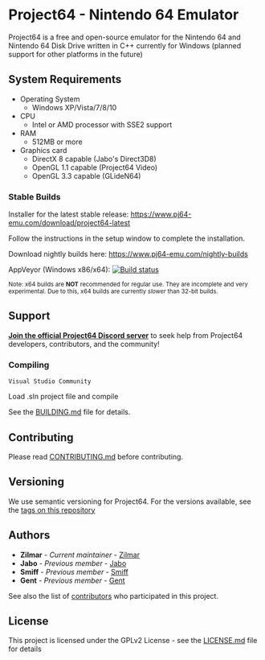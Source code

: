 # Project64 - Nintendo 64 Emulator

Project64 is a free and open-source emulator for the Nintendo 64 and Nintendo 64 Disk Drive written in C++ currently for Windows (planned support for other platforms in the future)

## System Requirements

* Operating System
  * Windows XP/Vista/7/8/10
* CPU
  * Intel or AMD processor with SSE2 support
* RAM
  * 512MB or more
* Graphics card
  * DirectX 8 capable (Jabo's Direct3D8)
  * OpenGL 1.1 capable (Project64 Video)
  * OpenGL 3.3 capable (GLideN64)
  
### Stable Builds

Installer for the latest stable release: https://www.pj64-emu.com/download/project64-latest

Follow the instructions in the setup window to complete the installation.

Download nightly builds here: https://www.pj64-emu.com/nightly-builds

AppVeyor (Windows x86/x64): [![Build status](https://ci.appveyor.com/api/projects/status/sbtwyhaexslyhgx3?svg=true
)](https://ci.appveyor.com/project/project64/project64/branch/master)

<sub>Note: x64 builds are **NOT** recommended for regular use. They are incomplete and very experimental. Due to this, x64 builds are currently _slower_ than 32-bit builds.</sub>

## Support

[**Join the official Project64 Discord server**](https://discord.gg/Cg3zquF) to seek help from Project64 developers, contributors, and the community!

### Compiling

```
Visual Studio Community
```

Load .sln project file and compile

See the [BUILDING.md](https://github.com/project64/project64/blob/master/BUILDING.md) file for details.

## Contributing

Please read [CONTRIBUTING.md](https://gist.github.com/PurpleBooth/b24679402957c63ec426) before contributing.

## Versioning

We use semantic versioning for Project64. For the versions available, see the [tags on this repository](https://github.com/project64/project64/tags)

## Authors

* **Zilmar** - *Current maintainer* - [Zilmar](https://github.com/PurpleBooth)
* **Jabo** - *Previous member* - [Jabo](https://github.com/PurpleBooth)
* **Smiff** - *Previous member* - [Smiff](https://github.com/PurpleBooth)
* **Gent** - *Previous member* - [Gent](https://github.com/PurpleBooth)

See also the list of [contributors](https://github.com/your/project/contributors) who participated in this project.

## License

This project is licensed under the GPLv2 License - see the [LICENSE.md](https://github.com/project64/project64/blob/master/license.md) file for details
